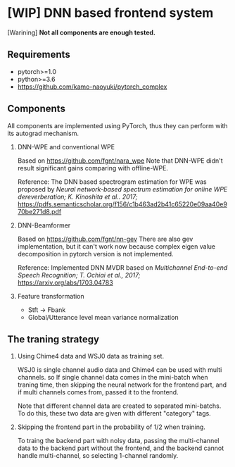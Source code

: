# [WIP] DNN based frontend system

[Warining] **Not all components are enough tested.**

## Requirements

- pytorch>=1.0
- python>=3.6
- https://github.com/kamo-naoyuki/pytorch_complex


## Components
All components are implemented using PyTorch, thus they can perform with its autograd mechanism.

1. DNN-WPE and conventional WPE

    Based on https://github.com/fgnt/nara_wpe
    Note that DNN-WPE didn't result significant gains comparing with offline-WPE.

    Reference:
    The DNN based spectrogram estimation for WPE was proposed by
    *Neural network-based spectrum estimation for online WPE dereverberation; K. Kinoshita et al.. 2017;*
    https://pdfs.semanticscholar.org/f156/c1b463ad2b41c65220e09aa40e970be271d8.pdf

1. DNN-Beamformer

    Based on https://github.com/fgnt/nn-gev
    There are also gev implementation, but it can't work now
    because complex eigen value decomposition in pytorch version 
    is not implemented.
    
    Reference:
    Implemented DNN MVDR based on
    *Multichannel End-to-end Speech Recognition; T. Ochiai et al., 2017;*
    https://arxiv.org/abs/1703.04783

1. Feature transformation
    - Stft -> Fbank
    - Global/Utterance level mean variance normalization


## The traning strategy

1. Using Chime4 data and WSJ0 data as training set.

    WSJ0 is single channel audio data and Chime4 can be used with multi channels.
    so If single channel data comes in the mini-batch when traning time,
    then skipping the neural network for the frontend part,
    and if multi channels comes from, passed it to the frontend.

    Note that different channel data are created to separated mini-batchs.
    To do this, these two data are given with different "category" tags.
1. Skipping the frontend part in the probability of 1/2 when training.

    To traing the backend part with nolsy data,
    passing the multi-channel data to the backend part without the frontend,
    and the backend cannot handle multi-channel, so selecting 1-channel randomly.
